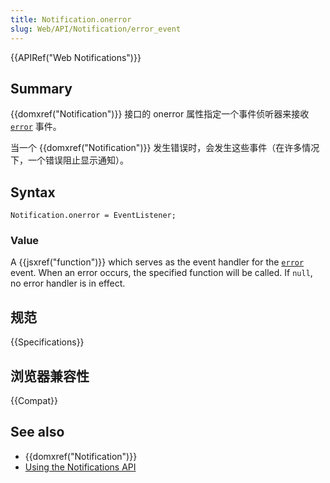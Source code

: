```yaml
---
title: Notification.onerror
slug: Web/API/Notification/error_event
---
```


{{APIRef("Web Notifications")}}

## Summary

{{domxref("Notification")}} 接口的 onerror 属性指定一个事件侦听器来接收 [`error`](/zh-CN/docs/Web/API/Element/error_event) 事件。

当一个 {{domxref("Notification")}} 发生错误时，会发生这些事件（在许多情况下，一个错误阻止显示通知）。

## Syntax

```plain
Notification.onerror = EventListener;
```

### Value

A {{jsxref("function")}} which serves as the event handler for the [`error`](/zh-CN/docs/Web/API/Element/error_event) event. When an error occurs, the specified function will be called. If `null`, no error handler is in effect.

## 规范

{{Specifications}}

## 浏览器兼容性

{{Compat}}

## See also

- {{domxref("Notification")}}
- [Using the Notifications API](/zh-CN/docs/Web/API/Notifications_API/Using_the_Notifications_API)
